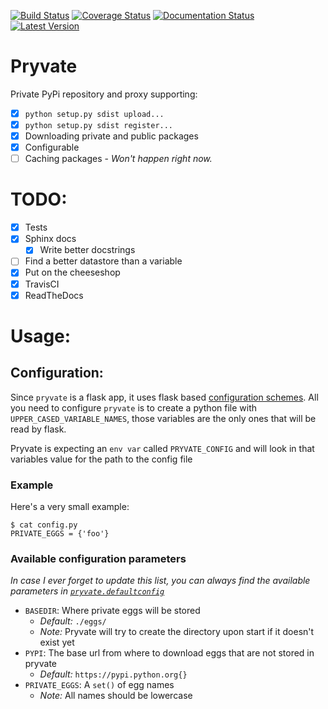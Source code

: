 [![Build Status](https://travis-ci.org/Dinoshauer/pryvate.svg?branch=master)](https://travis-ci.org/Dinoshauer/pryvate)
[![Coverage Status](https://coveralls.io/repos/Dinoshauer/pryvate/badge.svg?branch=master)](https://coveralls.io/r/Dinoshauer/pryvate?branch=master)
[![Documentation Status](https://readthedocs.org/projects/pryvate/badge/?version=latest)](https://readthedocs.org/projects/pryvate/?badge=latest)
[![Latest Version](https://pypip.in/version/pryvate/badge.svg?style=flat)](https://pypi.python.org/pypi/pryvate/)


Pryvate
=======

Private PyPi repository and proxy supporting:

* [x] `python setup.py sdist upload...`
* [x] `python setup.py sdist register...`
* [x] Downloading private and public packages
* [x] Configurable
* [ ] Caching packages - *Won't happen right now.*

# TODO:

* [x] Tests
* [x] Sphinx docs
    * [x] Write better docstrings
* [ ] Find a better datastore than a variable
* [x] Put on the cheeseshop
* [x] TravisCI
* [x] ReadTheDocs

# Usage:

## Configuration:

Since `pryvate` is a flask app, it uses flask based [configuration schemes][0].
All you need to configure `pryvate` is to create a python file with
`UPPER_CASED_VARIABLE_NAMES`, those variables are the only ones that will be
read by flask.

Pryvate is expecting an `env var` called `PRYVATE_CONFIG` and will look in that
variables value for the path to the config file

### Example

Here's a very small example:

    $ cat config.py
    PRIVATE_EGGS = {'foo'}

### Available configuration parameters

*In case I ever forget to update this list, you can always find the available*
*parameters in [`pryvate.defaultconfig`][1]*

* `BASEDIR`: Where private eggs will be stored
    * *Default:* `./eggs/`
    * *Note:* Pryvate will try to create the directory upon start if it doesn't
      exist yet
* `PYPI`: The base url from where to download eggs that are not stored in
  pryvate
    * *Default:* `https://pypi.python.org{}`
* `PRIVATE_EGGS`: A `set()` of egg names
    * *Note:* All names should be lowercase

[0]: http://flask.pocoo.org/docs/0.10/config/
[1]: pryvate/defaultconfig.py
